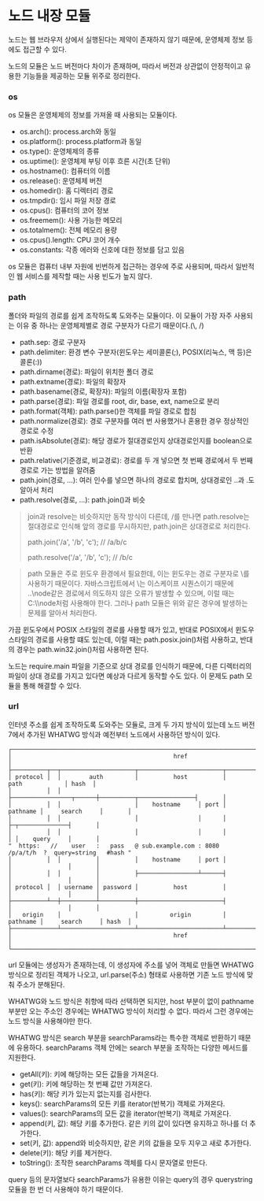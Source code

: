 # 노드 내장 모듈

노드는 웹 브라우저 상에서 실행된다는 제약이 존재하지 않기 때문에, 운영체제 정보 등에도 접근할 수 있다.

노드의 모듈은 노드 버전마다 차이가 존재하며, 따라서 버전과 상관없이 안정적이고 유용한 기능들을 제공하는 모듈 위주로 정리한다.

### os

os 모듈은 운영체제의 정보를 가져올 때 사용되는 모듈이다.

- os.arch(): process.arch와 동일
- os.platform(): process.platform과 동일
- os.type(): 운영체제의 종류
- os.uptime(): 운영체제 부팅 이후 흐른 시간(초 단위)
- os.hostname(): 컴퓨터의 이름
- os.release(): 운영체제 버전
- os.homedir(): 홈 디렉터리 경로
- os.tmpdir(): 임시 파일 저장 경로
- os.cpus(): 컴퓨터의 코어 정보
- os.freemem(): 사용 가능한 메모리
- os.totalmem(): 전체 메모리 용량
- os.cpus().length: CPU 코어 개수
- os.constants: 각종 에러와 신호에 대한 정보를 담고 있음

os 모듈은 컴퓨터 내부 자원에 빈번하게 접근하는 경우에 주로 사용되며, 따라서 일반적인 웹 서비스를 제작할 때는 사용 빈도가 높지 않다.

### path

폴더와 파일의 경로를 쉽게 조작하도록 도와주는 모듈이다. 이 모듈이 가장 자주 사용되는 이유 중 하나는 운영체제별로 경로 구분자가 다르기 때문이다.(\\, /)

- path.sep: 경로 구분자
- path.delimiter: 환경 변수 구분자(윈도우는 세미콜론(;), POSIX(리눅스, 맥 등)은 콜론(:))
- path.dirname(경로): 파일이 위치한 폴더 경로
- path.extname(경로): 파일의 확장자
- path.basename(경로, 확장자): 파일의 이름(확장자 포함)
- path.parse(경로): 파일 경로를 root, dir, base, ext, name으로 분리
- path.format(객체): path.parse()한 객체를 파일 경로로 합침
- path.normalize(경로): 경로 구분자를 여러 번 사용했거나 혼용한 경우 정상적인 경로로 수정
- path.isAbsolute(경로): 해당 경로가 절대경로인지 상대경로인지를 boolean으로 반환
- path.relative(기준경로, 비교경로): 경로를 두 개 넣으면 첫 번째 경로에서 두 번째 경로로 가는 방법을 알려줌
- path.join(경로, ...): 여러 인수를 넣으면 하나의 경로로 합치며, 상대경로인 ..과 .도 알아서 처리
- path.resolve(경로, ...): path.join()과 비슷

> join과 resolve는 비슷하지만 동작 방식이 다른데, /를 만나면 path.resolve는 절대경로로 인식해 앞의 경로를 무시하지만, path.join은 상대경로로 처리한다.
>
> path.join('/a', '/b', 'c'); // /a/b/c
>
> path.resolve('/a', '/b', 'c'); // /b/c

> path 모듈은 주로 윈도우 환경에서 필요한데, 이는 윈도우는 경로 구분자로 \를 사용하기 때문이다. 자바스크립트에서 \는 이스케이프 시퀀스이기 때문에 ..\node같은 경로에서 의도하지 않은 오류가 발생할 수 있으며, 이럴 때는 C:\\\node처럼 사용해야 한다. 그러나 path 모듈은 위와 같은 경우에 발생하는 문제를 알아서 처리한다.

가끔 윈도우에서 POSIX 스타일의 경로를 사용할 때가 있고, 반대로 POSIX에서 윈도우 스타일의 경로를 사용할 떄도 있는데, 이럴 때는 path.posix.join()처럼 사용하고, 반대의 경우는 path.win32.join()처럼 사용하면 된다.

노드는 require.main 파일을 기준으로 상대 경로를 인식하기 때문에, 다른 디렉터리의 파일이 상대 경로를 가지고 있다면 예상과 다르게 동작할 수도 있다. 이 문제도 path 모듈을 통해 해결할 수 있다.

### url

인터넷 주소를 쉽게 조작하도록 도와주는 모듈로, 크게 두 가지 방식이 있는데 노드 버전 7에서 추가된 WHATWG 방식과 예전부터 노드에서 사용하던 방식이 있다.

```
┌────────────────────────────────────────────────────────────────────────────────────────────────┐
│                                              href                                              │
├──────────┬──┬─────────────────────┬────────────────────────┬───────────────────────────┬───────┤
│ protocol │  │        auth         │          host          │           path            │ hash  │
│          │  │                     ├─────────────────┬──────┼──────────┬────────────────┤       │
│          │  │                     │    hostname     │ port │ pathname │     search     │       │
│          │  │                     │                 │      │          ├─┬──────────────┤       │
│          │  │                     │                 │      │          │ │    query     │       │
"  https:   //    user   :   pass   @ sub.example.com : 8080   /p/a/t/h  ?  query=string   #hash "
│          │  │          │          │    hostname     │ port │          │                │       │
│          │  │          │          ├─────────────────┴──────┤          │                │       │
│ protocol │  │ username │ password │          host          │          │                │       │
├──────────┴──┼──────────┴──────────┼────────────────────────┤          │                │       │
│   origin    │                     │         origin         │ pathname │     search     │ hash  │
├─────────────┴─────────────────────┴────────────────────────┴──────────┴────────────────┴───────┤
│                                              href                                              │
└────────────────────────────────────────────────────────────────────────────────────────────────┘
```

url 모듈에는 생성자가 존재하는데, 이 생성자에 주소를 넣어 객체로 만들면 WHATWG 방식으로 정리된 객체가 나오고, url.parse(주소) 형태로 사용하면 기존 노드 방식에 맞춰 주소가 분해된다.

WHATWG와 노드 방식은 취향에 따라 선택하면 되지만, host 부분이 없이 pathname 부분만 오는 주소인 경우에는 WHATWG 방식이 처리할 수 없다. 따라서 그런 경우에는 노드 방식을 사용해야만 한다.

WHATWG 방식은 search 부분을 searchParams라는 특수한 객체로 반환하기 때문에 유용하다. searchParams 객체 안에는 search 부분을 조작하는 다양한 메서드를 지원한다.

- getAll(키): 키에 해당하는 모든 값들을 가져온다.
- get(키): 키에 해당하는 첫 번째 값만 가져온다.
- has(키): 해당 키가 있는지 없는지를 검사한다.
- keys(): searchParams의 모든 키를 iterator(반복기) 객체로 가져온다.
- values(): searchParams의 모든 값을 iterator(반복기) 객체로 가져온다.
- append(키, 값): 해당 키를 추가한다. 같은 키의 값이 있다면 유지하고 하나를 더 추가한다.
- set(키, 값): append와 비슷하지만, 같은 키의 값들을 모두 지우고 새로 추가한다.
- delete(키): 해당 키를 제거한다.
- toString(): 조작한 searchParams 객체를 다시 문자열로 만든다.

query 등의 문자열보다 searchParams가 유용한 이유는 query의 경우 querystring 모듈을 한 번 더 사용해야 하기 때문이다.
